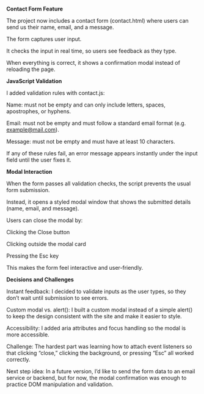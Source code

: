 **Contact Form Feature**

The project now includes a contact form (contact.html) where users can send us their name, email, and a message.

The form captures user input.

It checks the input in real time, so users see feedback as they type.

When everything is correct, it shows a confirmation modal instead of reloading the page.

**JavaScript Validation**

I added validation rules with contact.js:

Name: must not be empty and can only include letters, spaces, apostrophes, or hyphens.

Email: must not be empty and must follow a standard email format (e.g. example@mail.com).

Message: must not be empty and must have at least 10 characters.

If any of these rules fail, an error message appears instantly under the input field until the user fixes it.

**Modal Interaction**

When the form passes all validation checks, the script prevents the usual form submission.

Instead, it opens a styled modal window that shows the submitted details (name, email, and message).

Users can close the modal by:

Clicking the Close button

Clicking outside the modal card

Pressing the Esc key

This makes the form feel interactive and user-friendly.

**Decisions and Challenges**

Instant feedback: I decided to validate inputs as the user types, so they don’t wait until submission to see errors.

Custom modal vs. alert(): I built a custom modal instead of a simple alert() to keep the design consistent with the site and make it easier to style.

Accessibility: I added aria attributes and focus handling so the modal is more accessible.

Challenge: The hardest part was learning how to attach event listeners so that clicking “close,” clicking the background, or pressing “Esc” all worked correctly.

Next step idea: In a future version, I’d like to send the form data to an email service or backend, but for now, the modal confirmation was enough to practice DOM manipulation and validation.
